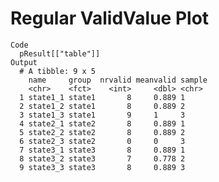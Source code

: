 # Regular ValidValue Plot

    Code
      pResult[["table"]]
    Output
      # A tibble: 9 x 5
        name     group  nrvalid meanvalid sample
        <chr>    <fct>    <int>     <dbl> <chr> 
      1 state1_1 state1       8     0.889 1     
      2 state1_2 state1       8     0.889 2     
      3 state1_3 state1       9     1     3     
      4 state2_1 state2       8     0.889 1     
      5 state2_2 state2       8     0.889 2     
      6 state2_3 state2       0     0     3     
      7 state3_1 state3       8     0.889 1     
      8 state3_2 state3       7     0.778 2     
      9 state3_3 state3       8     0.889 3     

